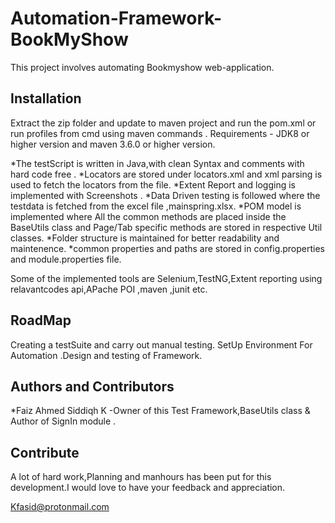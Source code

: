 # Automation-Framework-BookMyShow
This project involves automating  Bookmyshow web-application.

## Installation

Extract the zip folder and update to maven project and run the pom.xml or run profiles from cmd using maven commands . Requirements - JDK8 or higher version and maven 3.6.0 or higher version.



*The testScript is written in Java,with clean Syntax and comments with hard code free . *Locators are stored under locators.xml and xml parsing is used to fetch the locators from the file. *Extent Report and logging is implemented with Screenshots . *Data Driven testing is followed where the testdata is fetched from the excel file ,mainspring.xlsx. *POM model is implemented where All the common methods are placed inside the BaseUtils class and Page/Tab specific methods are stored in respective Util classes. *Folder structure is maintained for better readability and maintenence. *common properties and paths are stored in config.properties and module.properties file.

Some of the implemented tools are Selenium,TestNG,Extent reporting using relavantcodes api,APache POI ,maven ,junit etc.

## RoadMap

Creating a testSuite and carry out manual testing. SetUp Environment For Automation .Design and testing of Framework.

## Authors and Contributors

*Faiz Ahmed Siddiqh K -Owner of this Test Framework,BaseUtils class & Author of SignIn module . 

## Contribute

A lot of hard work,Planning and manhours has been put for this development.I would love to have your feedback and appreciation.


Kfasid@protonmail.com


